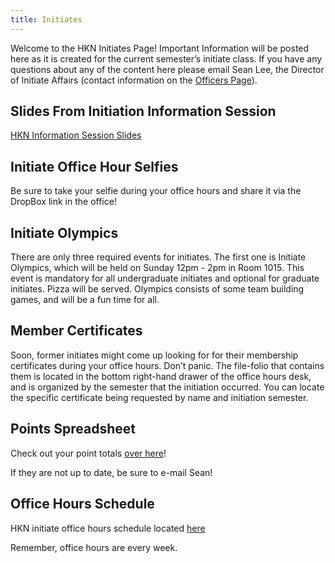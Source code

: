```yaml
---
title: Initiates  
---
```


Welcome to the HKN Initiates Page! Important Information will be posted here as it is created for the current semester’s initiate class. If you have any questions about any of the content here please email Sean Lee, the Director of Initiate Affairs (contact information on the [Officers Page](/about#officers)).

Slides From Initiation Information Session
---
[HKN Information Session Slides](/assets/files/HKNInfoSessionSP17.pdf)

Initiate Office Hour Selfies
---------------------------
Be sure to take your selfie during your office hours and share it via the DropBox link in the office! 

Initiate Olympics
---
There are only three required events for initiates. The first one is Initiate Olympics, which will be held on Sunday 12pm - 2pm in Room 1015. This event is mandatory for all undergraduate initiates and optional for graduate initiates. Pizza will be served. Olympics consists of some team building games, and will be a fun time for all.

Member Certificates
---
Soon, former initiates might come up looking for for their membership certificates during your office hours. Don’t panic. The file-folio that contains them is located in the bottom right-hand drawer of the office hours desk, and is organized by the semester that the initiation occurred. You can locate the specific certificate being requested by name and initiation semester.

Points Spreadsheet
---
Check out your point totals [over here](https://docs.google.com/a/illinois.edu/spreadsheets/d/1-7cqHg_CnIvdIc8_Mc6Lwh9oAyM061PLKc7e3OlvSXI/edit?usp=sharing)!

If they are not up to date, be sure to e-mail Sean!


Office Hours Schedule
---------------------
HKN initiate office hours schedule located [here](https://docs.google.com/a/illinois.edu/spreadsheets/d/1KjOOdv7TSWtRIWD58rflJkcor2M8-EI8veP0TEXdIvM/edit?usp=sharing)

Remember, office hours are every week.
